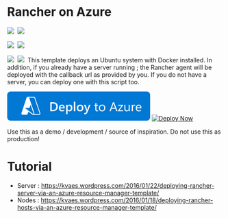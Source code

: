 # Rancher on Azure

<IMG SRC="https://azurequickstartsservice.blob.core.windows.net/badges/docker-rancher/PublicLastTestDate.svg" />&nbsp;
<IMG SRC="https://azurequickstartsservice.blob.core.windows.net/badges/docker-rancher/PublicDeployment.svg" />&nbsp;

<IMG SRC="https://azurequickstartsservice.blob.core.windows.net/badges/docker-rancher/FairfaxLastTestDate.svg" />&nbsp;
<IMG SRC="https://azurequickstartsservice.blob.core.windows.net/badges/docker-rancher/FairfaxDeployment.svg" />&nbsp;

<IMG SRC="https://azurequickstartsservice.blob.core.windows.net/badges/docker-rancher/BestPracticeResult.svg" />&nbsp;
<IMG SRC="https://azurequickstartsservice.blob.core.windows.net/badges/docker-rancher/CredScanResult.svg" />&nbsp;
This template deploys an Ubuntu system with Docker installed. In addition, if you already have a server running ; the Rancher agent will be deployed with the callback url as provided by you. If you do not have a server, you can deploy one with this script too. 

[![Deploy Now](https://raw.githubusercontent.com/Azure/azure-quickstart-templates/master/1-CONTRIBUTION-GUIDE/images/deploytoazure.svg)](https://portal.azure.com/#create/Microsoft.Template/uri/https%3A%2F%2Fraw.githubusercontent.com%2FAzure%2Fazure-quickstart-templates%2Fmaster%2Fdocker-rancher%2Fazuredeploy.json)
[![Deploy Now](https://camo.githubusercontent.com/536ab4f9bc823c2e0ce72fb610aafda57d8c6c12/687474703a2f2f61726d76697a2e696f2f76697375616c697a65627574746f6e2e706e67)](http://armviz.io/#/?load=https%3A%2F%2Fraw.githubusercontent.com%2FAzure%2Fazure-quickstart-templates%2Fmaster%2Fdocker-rancher%2Fazuredeploy.json)

Use this as a demo / development / source of inspiration. Do not use this as production!

# Tutorial
* Server : https://kvaes.wordpress.com/2016/01/22/deploying-rancher-server-via-an-azure-resource-manager-template/
* Nodes : https://kvaes.wordpress.com/2016/01/18/deploying-rancher-hosts-via-an-azure-resource-manager-template/

